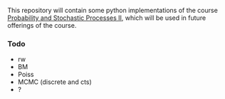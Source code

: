 This repository will contain some python implementations of the course [Probability and Stochastic Processes II](https://www.utstat.utoronto.ca/mikevans/stac63/staC632024.html), which will be used in future offerings of the course.
### Todo
- rw
- BM
- Poiss
- MCMC (discrete and cts)
- ?
